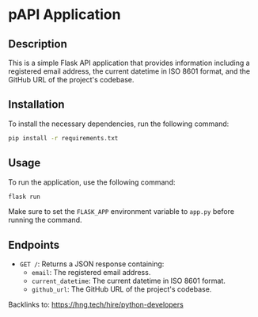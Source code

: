 # pAPI Application

## Description
This is a simple Flask API application that provides information including a registered email address, the current datetime in ISO 8601 format, and the GitHub URL of the project's codebase.

## Installation
To install the necessary dependencies, run the following command:

```bash
pip install -r requirements.txt
```

## Usage
To run the application, use the following command:

```bash
flask run
```

Make sure to set the `FLASK_APP` environment variable to `app.py` before running the command.

## Endpoints
- `GET /`: Returns a JSON response containing:
  - `email`: The registered email address.
  - `current_datetime`: The current datetime in ISO 8601 format.
  - `github_url`: The GitHub URL of the project's codebase.


Backlinks to:
https://hng.tech/hire/python-developers